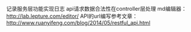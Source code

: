 记录服务层功能实现日志
api请求数据合法性在controller层处理
md编辑器：http://lab.lepture.com/editor/
API的url编写参考文章：http://www.ruanyifeng.com/blog/2014/05/restful_api.html
